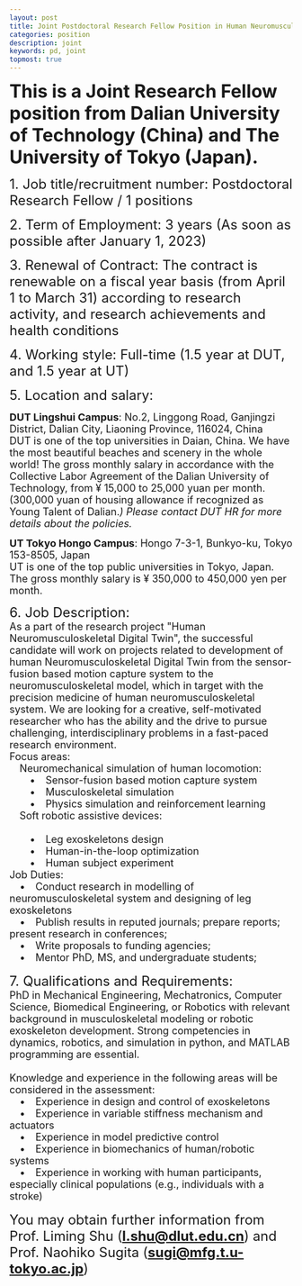 ```yaml
---
layout: post
title: Joint Postdoctoral Research Fellow Position in Human Neuromusculoskeletal Digital Twin at Dalian University of Technology (China) and The University of Tokyo (Japan)
categories: position
description: joint
keywords: pd, joint
topmost: true
---
```


**<font  size=6>This is a Joint Research Fellow position from Dalian University of Technology (China) and The University of Tokyo (Japan).</font>**

<font size=5>1. Job title/recruitment number: Postdoctoral Research Fellow / 1 positions</font><br>

<font size=5>2. Term of Employment: 3 years (As soon as possible after January 1, 2023)</font><br>

<font size=5>3. Renewal of Contract: The contract is renewable on a fiscal year basis (from April 1 to March 31) according to research activity, and research achievements and health conditions</font><br>

<font size=5>4. Working style:  Full-time (1.5 year at DUT, and 1.5 year at UT)</font><br>

<font size=5>5. Location and salary:</font><p>
<font size=4><b>DUT Lingshui Campus</b>: No.2, Linggong Road, Ganjingzi District, Dalian City, Liaoning Province, 116024, China
<br/>DUT is one of the top universities in Daian, China. We have the most beautiful beaches and scenery in the whole world! The gross monthly salary in accordance with the Collective Labor Agreement of the Dalian University of Technology, from ¥ 15,000 to 25,000 yuan per month. 
<br/>(300,000 yuan of housing allowance if recognized as Young Talent of Dalian.*)
<i>* Please contact DUT HR for more details about the policies.</i><p>

<b>UT Tokyo Hongo Campus</b>: Hongo 7-3-1, Bunkyo-ku, Tokyo 153-8505, Japan
<br/>UT is one of the top public universities in Tokyo, Japan. The gross monthly salary is ¥ 350,000 to 450,000 yen per month.</font><br>

<font size=5>6. Job Description:</font><br>
<font size=4>As a part of the research project "Human Neuromusculoskeletal Digital Twin", the successful candidate will work on projects related to development of human Neuromusculoskeletal Digital Twin from the sensor-fusion based motion capture system to the neuromusculoskeletal model, which in target with the precision medicine of human neuromusculoskeletal system. We are looking for a creative, self-motivated researcher who has the ability and the drive to pursue challenging, interdisciplinary problems in a fast-paced research environment.<br>
Focus areas:
<br/>&emsp;Neuromechanical simulation of human locomotion:
<br/>&emsp;&emsp;•&emsp;Sensor-fusion based motion capture system
<br/>&emsp;&emsp;•&emsp;Musculoskeletal simulation
<br/>&emsp;&emsp;•&emsp;Physics simulation and reinforcement learning
<br/>&emsp;Soft robotic assistive devices:  
<br/>&emsp;&emsp;•&emsp;Leg exoskeletons design
<br/>&emsp;&emsp;•&emsp;Human-in-the-loop optimization
<br/>&emsp;&emsp;•&emsp;Human subject experiment
<br/>Job Duties:
<br/>&emsp;•&emsp;Conduct research in modelling of neuromusculoskeletal system and designing of leg exoskeletons 
<br/>&emsp;•&emsp;Publish results in reputed journals; prepare reports; present research in conferences;
<br/>&emsp;•&emsp;Write proposals to funding agencies;
<br/>&emsp;•&emsp;Mentor PhD, MS, and undergraduate students;
</font>
<br>
<br>
<font size=5>7. Qualifications and Requirements:</font>
<br/><font size=4>PhD in Mechanical Engineering, Mechatronics, Computer Science, Biomedical Engineering, or Robotics with relevant background in musculoskeletal modeling or robotic exoskeleton development. Strong competencies in dynamics, robotics, and simulation in python, and MATLAB programming are essential.  
<br/>Knowledge and experience in the following areas will be considered in the assessment:
<br/>&emsp;•&emsp;Experience in design and control of exoskeletons
<br/>&emsp;•&emsp;Experience in variable stiffness mechanism and actuators
<br/>&emsp;•&emsp;Experience in model predictive control
<br/>&emsp;•&emsp;Experience in biomechanics of human/robotic systems
<br/>&emsp;•&emsp;Experience in working with human participants, especially clinical populations (e.g., individuals with a stroke)
</font><br>
<br>
<font size=5>You may obtain further information from Prof. Liming Shu (<b>l.shu@dlut.edu.cn</b>) and Prof. Naohiko Sugita (<b>sugi@mfg.t.u-tokyo.ac.jp</b>)</font>

